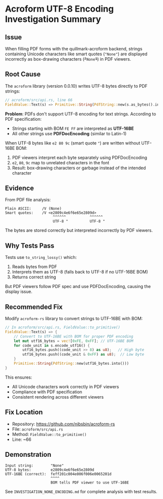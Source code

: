 # Acroform UTF-8 Encoding Investigation Summary

## Issue
When filling PDF forms with the quillmark-acroform backend, strings containing Unicode characters like smart quotes (`"None"`) are displayed incorrectly as box-drawing characters (`╜None╚`) in PDF viewers.

## Root Cause
The `acroform` library (version 0.0.10) writes UTF-8 bytes directly to PDF strings:

```rust
// acroform/src/api.rs, line 66
FieldValue::Text(s) => Primitive::String(PdfString::new(s.as_bytes().into()))
```

**Problem**: PDFs don't support UTF-8 encoding for text strings. According to PDF specification:
- Strings starting with BOM `FE FF` are interpreted as **UTF-16BE**
- All other strings use **PDFDocEncoding** (similar to Latin-1)

When UTF-8 bytes like `e2 80 9c` (smart quote `"`) are written without UTF-16BE BOM:
1. PDF viewers interpret each byte separately using PDFDocEncoding
2. `e2`, `80`, `9c` map to unrelated characters in the font
3. Result: box-drawing characters or garbage instead of the intended character

## Evidence
From PDF file analysis:
```
Plain ASCII:     /V (None)
Smart quotes:    /V <e2809c4e6f6e65e2809d>
                      ^^^^^^           ^^^^^^
                      UTF-8 "          UTF-8 "
```

The bytes are stored correctly but interpreted incorrectly by PDF viewers.

## Why Tests Pass
Tests use `to_string_lossy()` which:
1. Reads bytes from PDF
2. Interprets them as UTF-8 (falls back to UTF-8 if no UTF-16BE BOM)
3. Returns correct string

But PDF viewers follow PDF spec and use PDFDocEncoding, causing the display issue.

## Recommended Fix

Modify `acroform-rs` library to convert strings to UTF-16BE with BOM:

```rust
// In acroform/src/api.rs, FieldValue::to_primitive()
FieldValue::Text(s) => {
    // Convert to UTF-16BE with BOM for proper PDF encoding
    let mut utf16_bytes = vec![0xFE, 0xFF]; // UTF-16BE BOM
    for code_unit in s.encode_utf16() {
        utf16_bytes.push((code_unit >> 8) as u8);   // High byte
        utf16_bytes.push((code_unit & 0xFF) as u8);  // Low byte
    }
    Primitive::String(PdfString::new(utf16_bytes.into()))
}
```

This ensures:
- All Unicode characters work correctly in PDF viewers
- Compliance with PDF specification
- Consistent rendering across different viewers

## Fix Location
- Repository: https://github.com/nibsbin/acroform-rs
- File: `acroform/src/api.rs`
- Method: `FieldValue::to_primitive()`
- Line: ~66

## Demonstration
```
Input string:        "None"
UTF-8 bytes:         e2809c4e6f6e65e2809d
UTF-16BE (correct):  feff201c004e006f006e0065201d
                     ^^^^
                     BOM tells PDF viewer to use UTF-16BE
```

See `INVESTIGATION_NONE_ENCODING.md` for complete analysis with test results.
